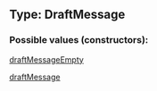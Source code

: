 ## Type: DraftMessage  

### Possible values (constructors):

[draftMessageEmpty](../constructors/draftMessageEmpty.md)  

[draftMessage](../constructors/draftMessage.md)  

